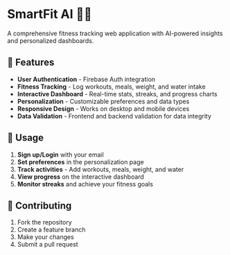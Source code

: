 # SmartFit AI 🏋️‍♂️

A comprehensive fitness tracking web application with AI-powered insights and personalized dashboards.

## 🚀 Features

- **User Authentication** - Firebase Auth integration
- **Fitness Tracking** - Log workouts, meals, weight, and water intake
- **Interactive Dashboard** - Real-time stats, streaks, and progress charts
- **Personalization** - Customizable preferences and data types
- **Responsive Design** - Works on desktop and mobile devices
- **Data Validation** - Frontend and backend validation for data integrity

## 📱 Usage

1. **Sign up/Login** with your email
2. **Set preferences** in the personalization page
3. **Track activities** - Add workouts, meals, weight, and water
4. **View progress** on the interactive dashboard
5. **Monitor streaks** and achieve your fitness goals

## 🤝 Contributing

1. Fork the repository
2. Create a feature branch
3. Make your changes
4. Submit a pull request
